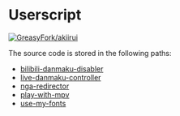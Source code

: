 # Userscript

[![GreasyFork/akiirui][greasyfork-badge]][greasyfork-links]

The source code is stored in the following paths:

- [bilibili-danmaku-disabler][branch-bilibili-danmaku-disabler]
- [live-danmaku-controller][branch-live-danmaku-controller]
- [nga-redirector][branch-nga-redirector]
- [play-with-mpv][branch-play-with-mpv]
- [use-my-fonts][branch-use-my-fonts]

[greasyfork-badge]: https://img.shields.io/badge/GreasyFork-akiirui-blue?style=for-the-badge&logo=grea
[greasyfork-links]: https://greasyfork.org/en/users/224162-akiirui
[branch-bilibili-danmaku-disabler]: https://github.com/akiirui/userscript/tree/main/bilibili-danmaku-disabler
[branch-live-danmaku-controller]: https://github.com/akiirui/userscript/tree/main/live-danmaku-controller
[branch-nga-redirector]: https://github.com/akiirui/userscript/tree/main/nga-redirector
[branch-play-with-mpv]: https://github.com/akiirui/userscript/tree/main/play-with-mpv
[branch-use-my-fonts]: https://github.com/akiirui/userscript/tree/main/use-my-fonts
